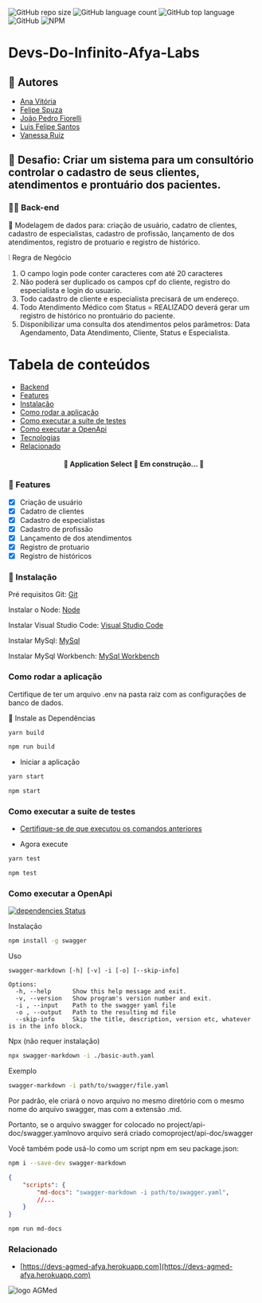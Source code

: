 
![GitHub repo size](https://img.shields.io/github/repo-size/vlruiz108/Devs-Do-Infinito-Afya-Labs?style=plastic)
![GitHub language count](https://img.shields.io/github/languages/count/vlruiz108/Devs-Do-Infinito-Afya-Labs?style=plastic)
![GitHub top language](https://img.shields.io/github/languages/top/vlruiz108/Devs-Do-Infinito-Afya-Labs?style=plastic)
![GitHub](https://img.shields.io/github/license/vlruiz108/Devs-Do-Infinito-Afya-Labs?style=plastic)
![NPM](https://img.shields.io/npm/l/express?style=plastic)

# Devs-Do-Infinito-Afya-Labs

## :busts_in_silhouette: Autores
- [Ana Vitória](https://github.com/gleyson-gama)
- [Felipe Spuza](https://github.com/FelipeSSac)
- [João Pedro Fiorelli](https://github.com/JoaoFiorelli)
- [Luis Felipe Santos](https://github.com/LFelipe-sb)
- [Vanessa Ruiz](https://github.com/vlruiz108)



## 🎯 Desafio: Criar um sistema para um consultório controlar o cadastro de seus clientes, atendimentos e prontuário dos pacientes.

### :round_pushpin:🔚 Back-end

🚀 Modelagem de dados para: criação de usuário, cadatro de clientes, cadastro de especialistas, cadastro de profissão, lançamento de dos atendimentos,
registro de protuario e registro de histórico.

:grey_exclamation: Regra de Negócio
1. O campo login pode conter caracteres com até 20 caracteres
2. Não poderá ser duplicado os campos cpf do cliente, registro do especialista e login do usuario.
3. Todo cadastro de cliente e especialista precisará de um endereço.
4. Todo Atendimento Médico com Status = REALIZADO deverá gerar um registro de histórico no prontuário do paciente.
5. Disponibilizar uma consulta dos atendimentos pelos parâmetros: Data Agendamento, Data Atendimento, Cliente, Status e Especialista.


Tabela de conteúdos
=================

<!--ts-->
   * [Backend](#Backend)
   * [Features](#features)
   * [Instalação](#instalacao)
   * [Como rodar a aplicação](#como-rodar-a-aplicacao)
   * [Como executar a suíte de testes](#como-executar-a-suite-de-testes)
   * [Como executar a OpenApi](#como-executar-a-openapi)
   * [Tecnologias](#tecnologias)
   * [Relacionado](#relacionado)
<!--te-->

<h4 align="center"> 
	🚧  Application Select 🚀 Em construção...  🚧
</h4>

### :round_pushpin: Features

- [x] Criação de usuário
- [x] Cadatro de clientes
- [x] Cadastro de especialistas
- [x] Cadastro de profissão
- [x] Lançamento de dos atendimentos
- [x] Registro de protuario
- [x] Registro de históricos

### :round_pushpin: Instalação

Pré requisitos
Git: [Git](https://git-scm.com)

Instalar o Node: [Node](https://nodejs.org)

Instalar Visual Studio Code: [Visual Studio Code](https://code.visualstudio.com/download)

Instalar MySql: [MySql](https://www.mysql.com/downloads/)

Instalar MySql Workbench: [MySql Workbench](https://dev.mysql.com/downloads/workbench/)

### Como rodar a aplicação

Certifique de ter um arquivo .env na pasta raiz com as configurações de banco de dados.

:triangular_flag_on_post: Instale as Dependências
  
  ```bash
  yarn build
  ```
  ```bash
  npm run build
  ```
  
  - Iniciar a aplicação

  ```bash
  yarn start
  ```
   ```bash
  npm start
  ```

### Como executar a suíte de testes

  - [Certifique-se de que executou os comandos anteriores](#como-rodar-a-aplicação)
  
  - Agora execute
  
  ```bash
  yarn test
  ```
  ```bash
  npm test
  ```

### Como executar a OpenApi
[![dependencies Status](https://status.david-dm.org/gh/swagger-api/swagger-editor.svg)](https://david-dm.org/swagger-api/swagger-editor)


Instalação
```bash
npm install -g swagger
```
Uso
```
swagger-markdown [-h] [-v] -i [-o] [--skip-info]

Options:
  -h, --help      Show this help message and exit.
  -v, --version   Show program's version number and exit.
  -i , --input    Path to the swagger yaml file
  -o , --output   Path to the resulting md file
  --skip-info     Skip the title, description, version etc, whatever is in the info block.

```

Npx (não requer instalação)

```bash
npx swagger-markdown -i ./basic-auth.yaml
```

Exemplo


```bash
swagger-markdown -i path/to/swagger/file.yaml
```

Por padrão, ele criará o novo arquivo no mesmo diretório com o mesmo nome do arquivo swagger, mas com a extensão .md. 

Portanto, se o arquivo swagger for colocado no project/api-doc/swagger.yamlnovo arquivo será criado comoproject/api-doc/swagger

Você também pode usá-lo como um script npm em seu package.json:

```bash
npm i --save-dev swagger-markdown
```

```json
{
    "scripts": {
        "md-docs": "swagger-markdown -i path/to/swagger.yaml",
        //...
    }
}
```

```bash
npm run md-docs
```
### Relacionado


* [https://devs-agmed-afya.herokuapp.com](https://devs-agmed-afya.herokuapp.com)

![logo AGMed](https://github.com/vlruiz108/Devs-Do-Infinito-Afya-Labs/blob/main/Logo.PNG)












